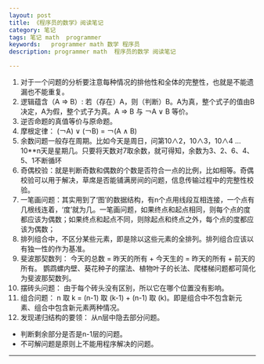 ```yaml
---
layout: post  
title: 《程序员的数学》阅读笔记
category: 笔记  
tags: 笔记 math  programmer	
keywords:   programmer math 数学 程序员
description: programmer math  程序员的数学 阅读笔记

---
```


1. 对于一个问题的分析要注意每种情况的排他性和全体的完整性，也就是不能遗漏也不能重复。
2. 逻辑蕴含（A => B）: 若（存在）A，则（判断）B。A为真，整个式子的值由B决定，A为假，整个式子为真。A => B 与 ￢A ∨ B 等价。
3. 逆否命题的真值等价与原命题。
4. 摩根定律： (￢A) ∨ (￢B) = ￢(A ∧ B)
5. 余数问题一般存在周期。比如今天是周日，问第10∧2，10∧3，10∧4 … 10**n天是星期几。只要将天数对7取余数，就可得知，余数为3、2、6、4、5、1不断循环
6. 奇偶校验：就是判断奇数和偶数的个数是否符合一点的比例，比如相等。奇偶校验可以用于解决，草席是否能铺满房间的问题，信息传输过程中的完整性校验。
7. 一笔画问题：其实用到了‘图’的数据结构，有n个点用线段互相连接，一个点有几根线连着，‘度’就为几。一笔画问题，如果终点和起点相同，则每个点的度都应该为偶数；如果终点和起点不同，则除起点和终点之外，每个点的度都应该为偶数；
8. 排列组合中，不区分某些元素，即是除以这些元素的全排列。排列组合应该以有独一性的作为基准。
9. 斐波那契数列： 今天的总数 = 昨天的所有 + 今天生的 = 昨天的所有 + 前天的所有。 鹦鹉螺内壁、葵花种子的摆法、植物叶子的长法、爬楼梯问题都可简化为斐波那契数列。
10. 摆砖头问题： 由于每个砖头没有区别，所以它在哪个位置没有影响。
11. 组合问题： n 取 k = (n-1) 取 (k-1) + (n-1) 取 (k)。即是组合中不包含新元素、组合中包含新元素两种情况。
12. 发现递归结构的要领：
    从n层中隐去部分问题。

- 判断剩余部分是否是n-1层的问题。
- 不可解问题是原则上不能用程序解决的问题。

---